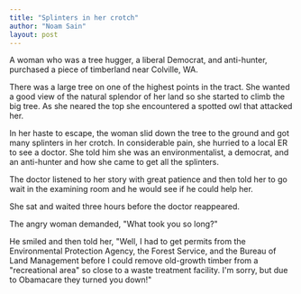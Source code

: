 ```yaml
---
title: "Splinters in her crotch"
author: "Noam Sain"
layout: post
---
```


A woman who was a tree hugger, a liberal Democrat, and anti-hunter, purchased a piece of timberland near Colville, WA.  
  
There was a large tree on one of the highest points in the tract. She wanted a good view of the natural splendor of her land so she started to climb the big tree. As she neared the top she encountered a spotted owl that attacked her.

In her haste to escape, the woman slid down the tree to the ground and got many splinters in her crotch. In considerable pain, she hurried to a local ER to see a doctor. She told him she was an environmentalist, a democrat, and an anti-hunter and how she came to get all the splinters.

The doctor listened to her story with great patience and then told her to go wait in the examining room and he would see if he could help her.

She sat and waited three hours before the doctor reappeared.

The angry woman demanded, "What took you so long?"

He smiled and then told her, "Well, I had to get permits from the Environmental Protection Agency, the Forest Service, and the Bureau of Land Management before I could remove old-growth timber from a "recreational area" so close to a waste treatment facility. I'm sorry, but due to Obamacare they turned you down!"